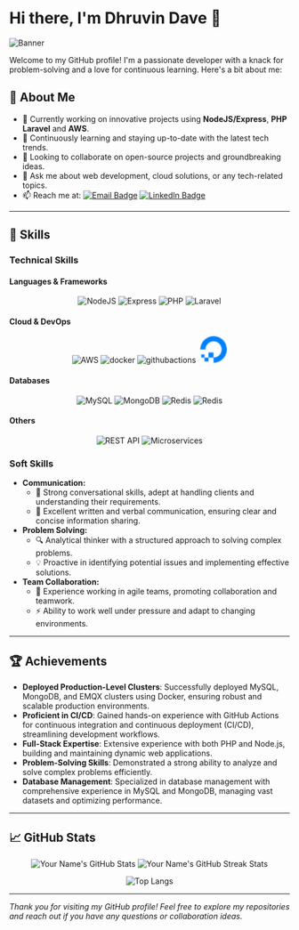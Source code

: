 # Hi there, I'm Dhruvin Dave 👋

![Banner](https://images.unsplash.com/photo-1535378917042-10a22c95931a?q=80&w=2048&auto=format&fit=crop&ixlib=rb-4.0.3&ixid=M3wxMjA3fDB8MHxwaG90by1wYWdlfHx8fGVufDB8fHx8fA%3D%3D)

Welcome to my GitHub profile! I'm a passionate developer with a knack for problem-solving and a love for continuous learning. Here's a bit about me:

## 🚀 About Me

- 🔭 Currently working on innovative projects using **NodeJS/Express**, **PHP Laravel** and **AWS**.
- 🌱 Continuously learning and staying up-to-date with the latest tech trends.
- 👯 Looking to collaborate on open-source projects and groundbreaking ideas.
- 💬 Ask me about web development, cloud solutions, or any tech-related topics.
- 📫 Reach me at: [![Email Badge](https://img.shields.io/badge/Email-YourEmail-red)](mailto:dhruvin.dave@techintegrity.in) [![LinkedIn Badge](https://img.shields.io/badge/-LinkedIn-blue?style=flat&logo=Linkedin&logoColor=white)](https://www.linkedin.com/in/dave-dhruvin-b78528244/)

---

## 💼 Skills

### Technical Skills

#### Languages & Frameworks
<p align="center">
  <img src="https://skillicons.dev/icons?i=nodejs" alt="NodeJS" />
  <img src="https://skillicons.dev/icons?i=express" alt="Express" />
  <img src="https://skillicons.dev/icons?i=php" alt="PHP" />
  <img src="https://skillicons.dev/icons?i=laravel" alt="Laravel" />
</p>

#### Cloud & DevOps
<p align="center">
  <img src="https://skillicons.dev/icons?i=aws" alt="AWS" />
  <img src="https://skillicons.dev/icons?i=docker" alt="docker" />
  <img src="https://skillicons.dev/icons?i=githubactions" alt="githubactions" />&nbsp;
  <img height="48px" src="Resources/digitalocean.svg" alt="Digital Ocena" />
</p>

#### Databases
<p align="center">
  <img src="https://skillicons.dev/icons?i=mysql" alt="MySQL" />
  <img src="https://skillicons.dev/icons?i=mongodb" alt="MongoDB" />
  <img src="https://skillicons.dev/icons?i=redis" alt="Redis" />
  <img src="https://skillicons.dev/icons?i=apigee" alt="Redis" />
</p>

#### Others
<p align="center">
  <img src="https://img.shields.io/badge/REST%20API-FF6F00?style=for-the-badge&logo=apigee&logoColor=white" alt="REST API" />
  <img src="https://img.shields.io/badge/Microservices-29a3a3?style=for-the-badge&logo=microgenetics&logoColor=white" alt="Microservices" />
</p>

### Soft Skills

- **Communication:**
  - 💬 Strong conversational skills, adept at handling clients and understanding their requirements.
  - 📝 Excellent written and verbal communication, ensuring clear and concise information sharing.
- **Problem Solving:**
  - 🔍 Analytical thinker with a structured approach to solving complex problems.
  - 💡 Proactive in identifying potential issues and implementing effective solutions.
- **Team Collaboration:**
  - 🤝 Experience working in agile teams, promoting collaboration and teamwork.
  - ⚡ Ability to work well under pressure and adapt to changing environments.


---

## 🏆 Achievements

- **Deployed Production-Level Clusters**: Successfully deployed MySQL, MongoDB, and EMQX clusters using Docker, ensuring robust and scalable production environments.
- **Proficient in CI/CD**: Gained hands-on experience with GitHub Actions for continuous integration and continuous deployment (CI/CD), streamlining development workflows.
- **Full-Stack Expertise**: Extensive experience with both PHP and Node.js, building and maintaining dynamic web applications.
- **Problem-Solving Skills**: Demonstrated a strong ability to analyze and solve complex problems efficiently.
- **Database Management**: Specialized in database management with comprehensive experience in MySQL and MongoDB, managing vast datasets and optimizing performance.

---

## 📈 GitHub Stats

<p align="center">
  <img src="https://github-readme-stats.vercel.app/api?username=DhruvinDaveTis&show_icons=true&theme=radical" alt="Your Name's GitHub Stats" />
  <img src="https://github-readme-streak-stats.herokuapp.com/?user=DhruvinDaveTis&theme=radical" alt="Your Name's GitHub Streak Stats" />
</p>

<p align="center">
  <img src="https://github-readme-stats.vercel.app/api/top-langs/?username=DhruvinDaveTis&layout=compact&theme=radical" alt="Top Langs" />
</p>

---

*Thank you for visiting my GitHub profile! Feel free to explore my repositories and reach out if you have any questions or collaboration ideas.*
